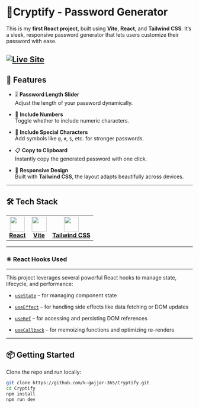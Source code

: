 # 🔐Cryptify - Password Generator

This is my **first React project**, built using **Vite**, **React**, and **Tailwind CSS**. It’s a sleek, responsive password generator that lets users customize their password with ease.

[![Live Site](https://img.shields.io/badge/Live%20Site-Online-brightgreen)](https://cryptify-kappa.vercel.app/)
---

## 🚀 Features

- 🎚️ **Password Length Slider**  
  Adjust the length of your password dynamically.

- 🔢 **Include Numbers**  
  Toggle whether to include numeric characters.

- 🔡 **Include Special Characters**  
  Add symbols like `@`, `#`, `$`, etc. for stronger passwords.

- 📋 **Copy to Clipboard**  
  Instantly copy the generated password with one click.

- 📱 **Responsive Design**  
  Built with **Tailwind CSS**, the layout adapts beautifully across devices.

---

## 🛠️ Tech Stack

<table> <tr> <td align="center"> <a href="https://react.dev" target="_blank"> <img src="https://upload.wikimedia.org/wikipedia/commons/a/a7/React-icon.svg" width="40" height="40"/><br><b>React</b> </a> </td> <td align="center"> <a href="https://vitejs.dev" target="_blank"> <img src="https://upload.wikimedia.org/wikipedia/commons/f/f1/Vitejs-logo.svg" width="40" height="40"/><br><b>Vite</b> </a> </td> <td align="center"> <a href="https://tailwindcss.com" target="_blank"> <img src="https://upload.wikimedia.org/wikipedia/commons/d/d5/Tailwind_CSS_Logo.svg" width="40" height="40"/><br><b>Tailwind CSS</b> </a> </td> </tr> </table>

---

### ⚛️ React Hooks Used
---
This project leverages several powerful React hooks to manage state, lifecycle, and performance:

- [`useState`](https://react.dev/reference/react/useState) – for managing component state

- [`useEffect`](https://react.dev/reference/react/useEffect) – for handling side effects like data fetching or DOM updates

- [`useRef`](https://react.dev/reference/react/useRef) – for accessing and persisting DOM references

- [`useCallback`](https://react.dev/reference/react/useCallback) – for memoizing functions and optimizing re-renders

---


## 📦 Getting Started

Clone the repo and run locally:



```bash
git clone https://github.com/k-gajjar-365/Cryptify.git
cd Cryptify
npm install
npm run dev
```
